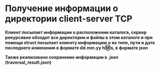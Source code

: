 # Получение информации о директории client-server TCP

__Клиент посылает информации о расположении каталога, сервер рекурсивно обходит все директории и файлы в этом каталоге и при помощи struct посылает клиенту информацию о их типе, пути и дате последнего изменения в формате dd.mm.yy h:m:s, в формате json__

__Также реализовано сохранение информации в .json (traversal_result.json)__

